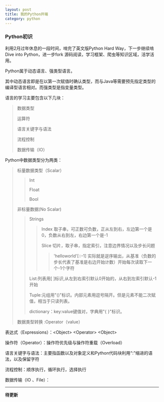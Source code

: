```yaml
---
layout: post
title: 我的Python开端
category: python
---
```

### Python初识
利用2月过年休息的一段时间，啃完了英文版Python Hard Way，下一步继续啃Dive into Python，进一步fork 源码阅读，学习框架、爬虫等知识区域，活学活用。

Python属于动态语言、强类型语言。 

其中动态语言即是在以第一次赋值时确认类型，而与Java等需要预先指定类型的编译型语言相对。而强类型是指变量类型。   

语言的学习主要包含以下几块：

>数据类型
>
>运算符
>
>语言关键字与语法
>
>流程控制
>
>数据传输（IO）  

Python中数据类型分为两类：

>标量数据类型（Scalar）
>
>>Int
>>
>>Float
>>
>>Bool
>
>非标量数据(No Scalar)
>
>>Strings
>>
>>>Index   取子串，可正数可负数，正从左到右，左边第一个是0，负数从右到左，右边第一个是-1
>>>
>>>Slice 切片，取子串，指定索引，注意边界情况以及步长问题
>>>
>>>>'helloworld'[::-1]   实际就是逆序输出，从基准（负数的步长代表了基准是右边开始计数）开始每次读取下一个-1个字符
>>
>>List:列表用[ ]标识,从左到右索引默认0开始的，从右到左索引默认-1开始
>>
>>Tuple:元组用"()"标识。内部元素用逗号隔开。但是元素不能二次赋值，相当于只读列表。
>>
>>dictionary：key:value键值对，字典用"{ }"标识。
>
>数据类型转换 :Operator（value）

表达式（Expressions）：\<Object\> \<Operator\> \<Object\>

操作符（Operator）：操作符优先级与操作符重载（Overload）

语言关键字与语法：主要指函数以及对象定义和Python代码块利用“:”缩进的语法，以及保留字符

流程控制：顺序执行，循环执行，选择执行

数据传输（IO 、File）：

---

**待更新**